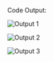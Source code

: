Code Output:

![Output 1](https://github.com/saadsultan482/Landing-Page/assets/155612191/fc33ee39-2daa-4533-98fc-2a784c8b893e)

![Output 2](https://github.com/saadsultan482/Landing-Page/assets/155612191/8658d63f-1ec9-4961-b0ed-6518a058c7fa)

![Output 3](https://github.com/saadsultan482/Landing-Page/assets/155612191/da2bc42d-ed9a-4b53-8b66-745363ce1aad)

